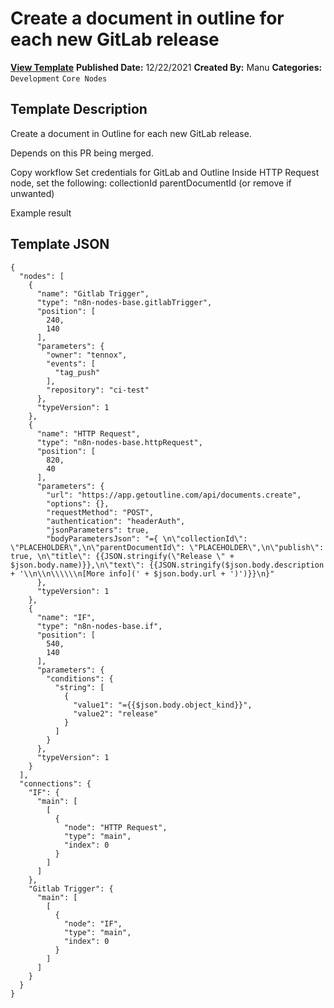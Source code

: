 # Create a document in outline for each new GitLab release

**[View Template](https://n8n.io/workflows/1375-/)**  **Published Date:** 12/22/2021  **Created By:** Manu  **Categories:** `Development` `Core Nodes`  

## Template Description

Create a document in Outline for each new GitLab release.

Depends on this PR being merged.

Copy workflow
Set credentials for GitLab and Outline
Inside HTTP Request node, set the following:
   collectionId
   parentDocumentId (or remove if unwanted)

Example result


## Template JSON

```
{
  "nodes": [
    {
      "name": "Gitlab Trigger",
      "type": "n8n-nodes-base.gitlabTrigger",
      "position": [
        240,
        140
      ],
      "parameters": {
        "owner": "tennox",
        "events": [
          "tag_push"
        ],
        "repository": "ci-test"
      },
      "typeVersion": 1
    },
    {
      "name": "HTTP Request",
      "type": "n8n-nodes-base.httpRequest",
      "position": [
        820,
        40
      ],
      "parameters": {
        "url": "https://app.getoutline.com/api/documents.create",
        "options": {},
        "requestMethod": "POST",
        "authentication": "headerAuth",
        "jsonParameters": true,
        "bodyParametersJson": "={ \n\"collectionId\": \"PLACEHOLDER\",\n\"parentDocumentId\": \"PLACEHOLDER\",\n\"publish\": true, \n\"title\": {{JSON.stringify(\"Release \" + $json.body.name)}},\n\"text\": {{JSON.stringify($json.body.description + '\\n\\n\\\\\\n[More info](' + $json.body.url + ')')}}\n}"
      },
      "typeVersion": 1
    },
    {
      "name": "IF",
      "type": "n8n-nodes-base.if",
      "position": [
        540,
        140
      ],
      "parameters": {
        "conditions": {
          "string": [
            {
              "value1": "={{$json.body.object_kind}}",
              "value2": "release"
            }
          ]
        }
      },
      "typeVersion": 1
    }
  ],
  "connections": {
    "IF": {
      "main": [
        [
          {
            "node": "HTTP Request",
            "type": "main",
            "index": 0
          }
        ]
      ]
    },
    "Gitlab Trigger": {
      "main": [
        [
          {
            "node": "IF",
            "type": "main",
            "index": 0
          }
        ]
      ]
    }
  }
}
```
